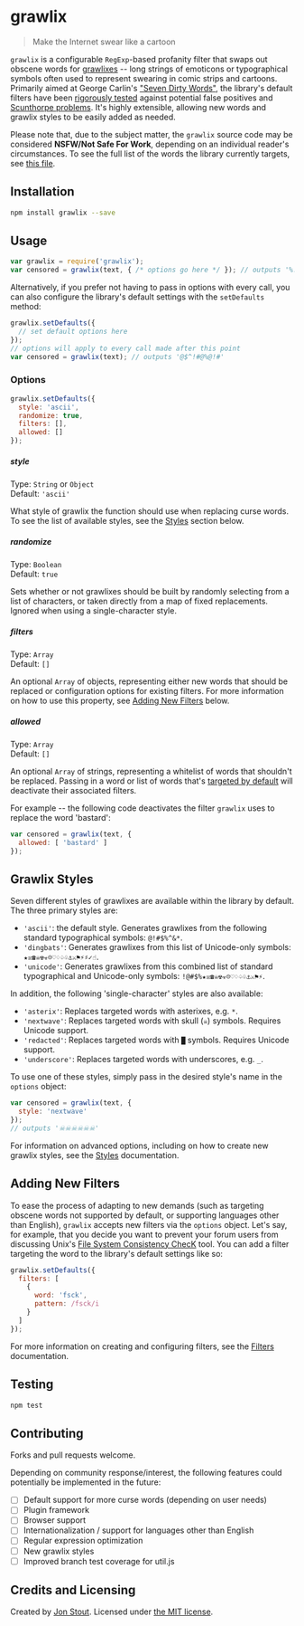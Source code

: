 grawlix
=======
> Make the Internet swear like a cartoon

`grawlix` is a configurable `RegExp`-based profanity filter that swaps out obscene words for [grawlixes](https://en.wiktionary.org/wiki/grawlix) -- long strings of emoticons or typographical symbols often used to represent swearing in comic strips and cartoons. Primarily aimed at George Carlin's ["Seven Dirty Words"](https://en.wikipedia.org/wiki/Seven_dirty_words), the library's default filters have been [rigorously tested](https://github.com/tinwatchman/grawlix/blob/master/spec/filter-spec.js#L325) against potential false positives and [Scunthorpe problems](https://en.wikipedia.org/wiki/Scunthorpe_problem). It's highly extensible, allowing new words and grawlix styles to be easily added as needed.

Please note that, due to the subject matter, the `grawlix` source code may be considered **NSFW/Not Safe For Work**, depending on an individual reader's circumstances. To see the full list of the words the library currently targets, see [this file](https://github.com/tinwatchman/grawlix/blob/master/WORDS.json).

## Installation

```sh
npm install grawlix --save
```

## Usage

```javascript
var grawlix = require('grawlix');
var censored = grawlix(text, { /* options go here */ }); // outputs '%!@*'
```

Alternatively, if you prefer not having to pass in options with every call, you can also configure the library's default settings with the `setDefaults` method:

```javascript
grawlix.setDefaults({
  // set default options here
});
// options will apply to every call made after this point
var censored = grawlix(text); // outputs '@$^!#@%@!#'
```

### Options

```javascript
grawlix.setDefaults({
  style: 'ascii',
  randomize: true,
  filters: [],
  allowed: []
});
```

##### style

Type: `String` or `Object`<br>
Default: `'ascii'`

What style of grawlix the function should use when replacing curse words. To see the list of available styles, see the [Styles](#styles) section below.

##### randomize

Type: `Boolean`<br>
Default: `true`

Sets whether or not grawlixes should be built by randomly selecting from a list of characters, or taken directly from a map of fixed replacements. Ignored when using a single-character style.

##### filters

Type: `Array`<br>
Default: `[]`

An optional `Array` of objects, representing either new words that should be replaced or configuration options for existing filters. For more information on how to use this property, see [Adding New Filters](#adding_new_filters) below.

##### allowed

Type: `Array`<br>
Default: `[]`

An optional `Array` of strings, representing a whitelist of words that shouldn't be replaced. Passing in a word or list of words that's [targeted by default](https://github.com/tinwatchman/grawlix/blob/master/WORDS.json) will deactivate their associated filters.

For example -- the following code deactivates the filter `grawlix` uses to replace the word 'bastard':

```javascript
var censored = grawlix(text, {
  allowed: [ 'bastard' ]
});
```

<a name="styles"></a>
## Grawlix Styles

Seven different styles of grawlixes are available within the library by default. The three primary styles are:

+ `'ascii'`: the default style. Generates grawlixes from the following standard typographical symbols: `@!#$%^&*`.
+ `'dingbats'`: Generates grawlixes from this list of Unicode-only symbols: `★☒☎☠☢☣☹♡♢♤♧⚓⚔⚑⚡♯✓☝`.
+ `'unicode'`: Generates grawlixes from this combined list of standard typographical and Unicode-only symbols: `!@#$%★☒☎☠☢☣☹♡♢♤♧⚓⚔⚑⚡`.

In addition, the following 'single-character' styles are also available:

+ `'asterix'`: Replaces targeted words with asterixes, e.g. `*`.
+ `'nextwave'`: Replaces targeted words with skull (`☠`) symbols. Requires Unicode support.
+ `'redacted'`: Replaces targeted words with `█` symbols. Requires Unicode support.
+ `'underscore'`: Replaces targeted words with underscores, e.g. `_`.

To use one of these styles, simply pass in the desired style's name in the `options` object:

```javascript
var censored = grawlix(text, {
  style: 'nextwave'
});
// outputs '☠☠☠☠☠☠'
```

For information on advanced options, including on how to create new grawlix styles, see the [Styles](https://github.com/tinwatchman/grawlix/blob/master/docs/STYLES.md) documentation.

<a name="adding_new_filters"></a>
## Adding New Filters

To ease the process of adapting to new demands (such as targeting obscene words not supported by default, or supporting languages other than English), `grawlix` accepts new filters via the `options` object. Let's say, for example, that you decide you want to prevent your forum users from discussing Unix's [File System Consistency ChecK](https://en.wikipedia.org/wiki/Fsck) tool. You can add a filter targeting the word to the library's default settings like so:

```javascript
grawlix.setDefaults({
  filters: [
    {
      word: 'fsck',
      pattern: /fsck/i
    }
  ]
});
```

For more information on creating and configuring filters, see the [Filters](https://github.com/tinwatchman/grawlix/blob/master/docs/FILTERS.md) documentation.

## Testing

```sh
npm test
```

## Contributing

Forks and pull requests welcome.

Depending on community response/interest, the following features could potentially be implemented in the future:

- [ ] Default support for more curse words (depending on user needs)
- [ ] Plugin framework
- [ ] Browser support
- [ ] Internationalization / support for languages other than English
- [ ] Regular expression optimization
- [ ] New grawlix styles
- [ ] Improved branch test coverage for util.js

## Credits and Licensing

Created by [Jon Stout](http://www.jonstout.net). Licensed under [the MIT license](http://opensource.org/licenses/MIT).
